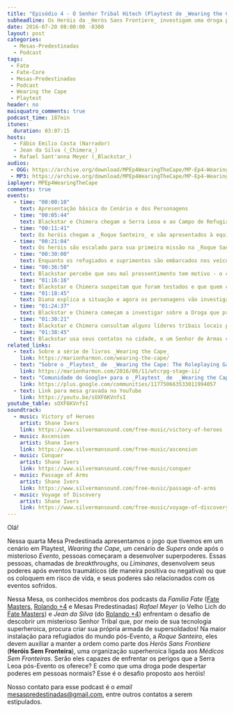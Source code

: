 ```yaml
---
title: "Episódio 4 - O Senhor Tribal Hitech (Playtest de _Wearing the Cape_)"
subheadline: Os Heróis da _Heròs Sans Frontiere_ investigam uma droga provocadora de _Limiares_ no mundo Pós-Evento, usando seus superpoderes e habilides!
date: 2016-07-20 08:00:00 -0300
layout: post
categories:
  - Mesas-Predestinadas
  - Podcast
tags:
 - Fate
 - Fate-Core
 - Mesas-Predestinadas
 - Podcast
 - Wearing the Cape
 - Playtest
header: no
maisquatro_comments: true 
podcast_time: 187min
itunes:
  duration: 03:07:15
hosts:
  - Fábio Emilio Costa (Narrador)
  - Jean da Silva (_Chimera_)
  - Rafael Sant'anna Meyer (_Blackstar_)
audios:
 - OGG: https://archive.org/download/MPEp4WearingTheCape/MP-Ep4-WearingTheCape.ogg
 - MP3: https://archive.org/download/MPEp4WearingTheCape/MP-Ep4-WearingTheCape.mp3
iaplayer: MPEp4WearingTheCape
comments: true
events:
  - time: "00:00:10"
    text: Apresentação básica do Cenário e dos Personagens
  - time: "00:05:44"
    text: Blackstar e Chimera chegam a Serra Leoa e ao Campo de Refugiados _Roque Santeiro_
  - time: "00:11:41"
    text: Os heróis chegam a _Roque Santeiro_ e são apresentados à equipe já estabelecida da _Heròs Sans Frontiere_
  - time: "00:21:04"
    text: Os heróis são escalado para sua primeira missão na _Roque Santeiro_
  - time: "00:30:00"
    text: Enquanto os refugiados e suprimentos são embarcados nos veículos de transportes, Blackstar tem um mal pressentimento
  - time: "00:36:50"
    text: Blackstar percebe que seu mal pressentimento tem motivo - o combo é atacado!
  - time: "01:16:16"
    text: Blackstar e Chimera suspeitam que foram testados e que quem criou Chimera pode estar envolvido
  - time: "01:18:45"
    text: Diana explica a situação e agora os personagens vão investigar sobre o Cientista Maluco local
  - time: "01:24:37"
    text: Blackstar e Chimera começam a investigar sobre a Droga que provoca Limiares
  - time: "01:30:21"
    text: Blackstar e Chimera consultam alguns líderes tribais locais por pistas relativas a Derek Kwazani
  - time: "01:38:45"
    text: Blackstar usa seus contatos na cidade, e um Senhor de Armas conhecido dela oferece pistas sobre um _Witch Doctor_ local vendedor da Droga do Limiar
related_links:
  - text: Sobre a série de livros _Wearing the Cape_
    link: https://marionharmon.com/wearing-the-cape/
  - text: "Sobre o _Playtest_ de  _Wearing the Cape: The Roleplaying Game_"
    link: https://marionharmon.com/2016/06/11/wtcrpg-stage-ii/
  - text: "Comunidade do Google+ para o _Playtest_ de  _Wearing the Cape: The Roleplaying Game_"
    link: https://plus.google.com/communities/117750663533011994057
  - text: Link para mesa gravada no YouTube
    link: https://youtu.be/sOXF6KVnfsI
youtube_table: sOXF6KVnfsI
soundtrack:
  - music: Victory of Heroes
    artist: Shane Ivers
    link: https://www.silvermansound.com/free-music/victory-of-heroes
  - music: Ascension
    artist: Shane Ivers
    link: https://www.silvermansound.com/free-music/ascension
  - music: Conquer
    artist: Shane Ivers
    link: https://www.silvermansound.com/free-music/conquer
  - music: Passage of Arms
    artist: Shane Ivers
    link: https://www.silvermansound.com/free-music/passage-of-arms
  - music: Voyage of Discovery
    artist: Shane Ivers
    link: https://www.silvermansound.com/free-music/voyage-of-discovery
---
```


Olá!

Nessa quarta Mesa Predestinada apresentamos o jogo que tivemos em um cenário em Playtest, _Wearing the Cape_, um cenário de _Supers_ onde após o misterioso _Evento_, pessoas começaram a desenvolver superpoderes. Essas pessoas, chamadas de _breakthroughs_, ou _Liminares_, desenvolvem seus poderes após eventos traumáticos (de maneira positiva ou negativa) ou que os coloquem em risco de vida, e seus poderes são relacionados com os eventos sofridos.

Nessa Mesa, os conhecidos membros dos podcasts da _Família Fate_ ([Fate Masters][fatemasters], [Rolando +4][rolandomaisquatro] e Mesas Predestinadas) _Rafael Meyer_ (o Velho Lich do [Fate Masters][fatemasters]) e _Jean da Silva_ (do [Rolando +4][rolandomaisquatro]) enfrentam o desafio de descobrir um misterioso Senhor Tribal que, por meio de sua tecnologia superheroica, procura criar sua própria armada de supersoldados! Na maior instalação para refugiados do mundo pós-Evento, a _Roque Santeiro_, eles devem auxiliar a manter a ordem como parte dos _Heròs Sans Frontiere_ (__Heróis Sem Fronteira__), uma organização superheroica ligada aos _Médicos Sem Fronteiras_. Serão eles capazes de enfrentar os perigos que a Serra Leoa pós-Evento os oferece? E como que uma droga pode despertar poderes em pessoas normais? Esse é o desafio proposto aos heróis!

Nosso contato para esse podcast é o _email_ <mesaspredestinadas@gmail.com>, entre outros contatos a serem estipulados.

[fatemasters]: http://fatemasters.github.io
[rolandomaisquatro]: http://rolandomaisquatro.github.io
